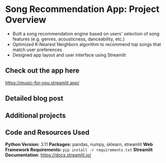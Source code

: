 # Song Recommendation App: Project Overview
- Built a song recommendation engine based on users' selection of song features (e.g. genres, acousticness, danceability, etc.)
- Optimized K-Nearest Neighbors algorithm to recommend top songs that match user preferences
- Designed app layout and user interface using Streamlit
  
## Check out the app here
https://music-for-you.streamlit.app/

## Detailed blog post

## Additional projects

## Code and Resources Used
**Python Version:** 3.11
**Packages:** pandas, numpy, sklearn, streamlit
**Web Framework Requirements:** ``pip install -r requirements.txt``
**Streamlit Documentation**: https://docs.streamlit.io/





